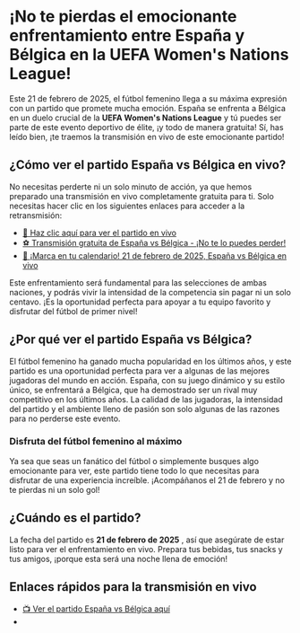 # ¡No te pierdas el emocionante enfrentamiento entre España y Bélgica en la UEFA Women's Nations League!

Este 21 de febrero de 2025, el fútbol femenino llega a su máxima expresión con un partido que promete mucha emoción. España se enfrenta a Bélgica en un duelo crucial de la **UEFA Women's Nations League** y tú puedes ser parte de este evento deportivo de élite, ¡y todo de manera gratuita! Sí, has leído bien, ¡te traemos la transmisión en vivo de este emocionante partido!

## ¿Cómo ver el partido España vs Bélgica en vivo?

No necesitas perderte ni un solo minuto de acción, ya que hemos preparado una transmisión en vivo completamente gratuita para ti. Solo necesitas hacer clic en los siguientes enlaces para acceder a la retransmisión:

- [🔴 Haz clic aquí para ver el partido en vivo](https://tinyurl.com/livestreamfreeo?st=Spain+Women+vs+Belgium+Women&si=gh)
- [⚽ Transmisión gratuita de España vs Bélgica - ¡No te lo puedes perder!](https://tinyurl.com/livestreamfreeo?st=Spain+Women+vs+Belgium+Women&si=gh)
- [📅 ¡Marca en tu calendario! 21 de febrero de 2025, España vs Bélgica en vivo](https://tinyurl.com/livestreamfreeo?st=Spain+Women+vs+Belgium+Women&si=gh)

Este enfrentamiento será fundamental para las selecciones de ambas naciones, y podrás vivir la intensidad de la competencia sin pagar ni un solo centavo. ¡Es la oportunidad perfecta para apoyar a tu equipo favorito y disfrutar del fútbol de primer nivel!

## ¿Por qué ver el partido España vs Bélgica?

El fútbol femenino ha ganado mucha popularidad en los últimos años, y este partido es una oportunidad perfecta para ver a algunas de las mejores jugadoras del mundo en acción. España, con su juego dinámico y su estilo único, se enfrentará a Bélgica, que ha demostrado ser un rival muy competitivo en los últimos años. La calidad de las jugadoras, la intensidad del partido y el ambiente lleno de pasión son solo algunas de las razones para no perderse este evento.

### Disfruta del fútbol femenino al máximo

Ya sea que seas un fanático del fútbol o simplemente busques algo emocionante para ver, este partido tiene todo lo que necesitas para disfrutar de una experiencia increíble. ¡Acompáñanos el 21 de febrero y no te pierdas ni un solo gol!

## ¿Cuándo es el partido?

La fecha del partido es **21 de febrero de 2025** , así que asegúrate de estar listo para ver el enfrentamiento en vivo. Prepara tus bebidas, tus snacks y tus amigos, ¡porque esta será una noche llena de emoción!

## Enlaces rápidos para la transmisión en vivo

- [📺 Ver el partido España vs Bélgica aquí](https://tinyurl.com/livestreamfreeo?st=Spain+Women+vs+Belgium+Women&si=gh)
- 
